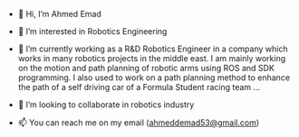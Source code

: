 - 👋 Hi, I’m Ahmed Emad
- 👀 I’m interested in Robotics Engineering

- 🌱 I’m currently working as a R&D Robotics Engineer in a company which works in many robotics projects in the middle east. I am mainly working on the motion and path planning of robotic arms using ROS and SDK programming. I also used to work on a path planning method to enhance the path of a self driving car of a Formula Student racing team ...


- 💞️ I’m looking to collaborate in robotics industry
- 📫 You can reach me on my email (ahmeddemad53@gmail.com)

<!---
Ahmed67124/Ahmed67124 is a ✨ special ✨ repository because its `README.md` (this file) appears on your GitHub profile.
You can click the Preview link to take a look at your changes.
--->
